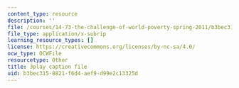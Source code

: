 ```yaml
---
content_type: resource
description: ''
file: /courses/14-73-the-challenge-of-world-poverty-spring-2011/b3bec3158821f6d4aef9d99e2c13325d_vE3v2HtAQto.srt
file_type: application/x-subrip
learning_resource_types: []
license: https://creativecommons.org/licenses/by-nc-sa/4.0/
ocw_type: OCWFile
resourcetype: Other
title: 3play caption file
uid: b3bec315-8821-f6d4-aef9-d99e2c13325d
---
```

